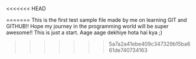<<<<<<< HEAD

=======
This is the first test sample file made by me on learning GIT and GITHUB!!
Hope my journey in the programming world will be super awesome!!
This is just a start.
Aage aage dekhiye hota hai kya ;)
>>>>>>> 5a7a2a41ebe409c347329b15ba661de740734163
